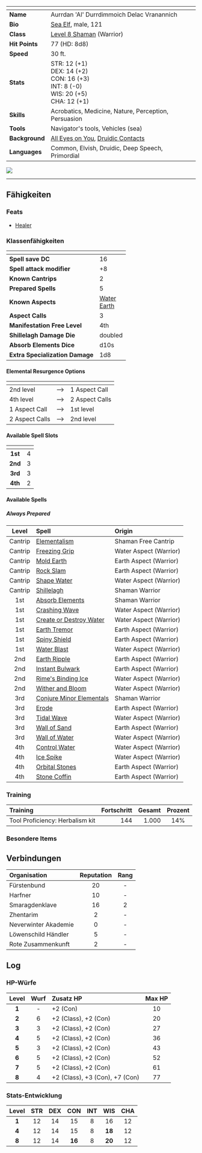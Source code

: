 

| <!-- -->       | <!-- -->                                                                                            |
| :------------- | :-------------------------------------------------------------------------------------------------- |
| **Name**       | Aurrdan 'Al' Durrdimmoich Delac Vranannich                                                          |
| **Bio**        | [Sea Elf](https://lolindhir.github.io/PnP/rules/races/elf), male, 121                                                                     |
| **Class**      | [Level 8 Shaman](https://lolindhir.github.io/PnP/rules/classes/shaman) (Warrior)                                                            |
| **Hit Points** | 77 (HD: 8d8)                                                                                        |
| **Speed**      | 30 ft.                                                                                              |
| **Stats**      | STR: 12 (+1)<br>DEX: 14 (+2)<br>CON: 16 (+3)<br>INT: 8 (-0)<br>WIS: 20 (+5)<br>CHA: 12 (+1)         |
| **Skills**     | Acrobatics, Medicine, Nature, Perception, Persuasion                                                |
| **Tools**      | Navigator's tools, Vehicles (sea)                                                                   |
| **Background** | [All Eyes on You](https://lolindhir.github.io/PnP/rules/creation/character_creation/backgrounds/backgrounds_connections), [Druidic Contacts](https://lolindhir.github.io/PnP/rules/creation/character_creation/backgrounds/backgrounds_connections) |
| **Languages**  | Common, Elvish, Druidic, Deep Speech, Primordial                                                    |

<img src="assets/campaigns/Starter/PCs/Aurrdan.png" class="image">

___


## Fähigkeiten

### Feats
- [Healer](https://lolindhir.github.io/PnP/feats/Healer)

### Klassenfähigkeiten

| <!-- -->                        | <!-- -->                                                                 |
| :------------------------------ | :----------------------------------------------------------------------- |
| **Spell save DC**               | 16                                                                       |
| **Spell attack modifier**       | +8                                                                       |
| **Known Cantrips**              | 2                                                                        |
| **Prepared Spells**             | 5                                                                        |
| **Known Aspects**               | [Water](https://lolindhir.github.io/PnP/rules/classes/shaman/shaman_aspect_calls)<br>[Earth](https://lolindhir.github.io/PnP/rules/classes/shaman/shaman_aspect_calls) |
| **Aspect Calls**                | 3                                                                        |
| **Manifestation Free Level**    | 4th                                                                      |
| **Shillelagh Damage Die**       | doubled                                                                  |
| **Absorb Elements Dice**        | d10s                                                                     |
| **Extra Specialization Damage** | 1d8                                                                      |

#### Elemental Resurgence Options

| <!-- -->       | <!-- --> | <!-- -->       |
| :------------- | :------: | :------------- |
| 2nd level      |   -->    | 1 Aspect Call  |
| 4th level      |   -->    | 2 Aspect Calls |
| 1 Aspect Call  |   -->    | 1st level      |
| 2 Aspect Calls |   -->    | 2nd level      |


#### Available Spell Slots

| <!-- --> | <!-- --> |
| :------: | :------: |
| **1st**  |    4     |
| **2nd**  |    3     |
| **3rd**  |    3     |
| **4th**  |    2     |

#### Available Spells

##### Always Prepared

|  Level  | Spell                               | Origin                 |
| :-----: | :---------------------------------- | :--------------------- |
| Cantrip | [Elementalism](https://lolindhir.github.io/PnP/spells/Elementalism)             | Shaman Free Cantrip    |
| Cantrip | [Freezing Grip](https://lolindhir.github.io/PnP/spells/Freezing%2520Grip)            | Water Aspect (Warrior) |
| Cantrip | [Mold Earth](https://lolindhir.github.io/PnP/spells/Mold%2520Earth)               | Earth Aspect (Warrior) |
| Cantrip | [Rock Slam](https://lolindhir.github.io/PnP/spells/Rock%2520Slam)                | Earth Aspect (Warrior) |
| Cantrip | [Shape Water](https://lolindhir.github.io/PnP/spells/Shape%2520Water)              | Water Aspect (Warrior) |
| Cantrip | [Shillelagh](https://lolindhir.github.io/PnP/spells/Shillelagh)               | Shaman Warrior         |
|   1st   | [Absorb Elements](https://lolindhir.github.io/PnP/spells/Absorb%2520Elements)          | Shaman Warrior         |
|   1st   | [Crashing Wave](https://lolindhir.github.io/PnP/spells/Crashing%2520Wave)            | Water Aspect (Warrior) |
|   1st   | [Create or Destroy Water](https://lolindhir.github.io/PnP/spells/Create%2520or%2520Destroy%2520Water)  | Water Aspect (Warrior) |
|   1st   | [Earth Tremor](https://lolindhir.github.io/PnP/spells/Earth%2520Tremor)             | Earth Aspect (Warrior) |
|   1st   | [Spiny Shield](https://lolindhir.github.io/PnP/spells/Spiny%2520Shield)             | Earth Aspect (Warrior) |
|   1st   | [Water Blast](https://lolindhir.github.io/PnP/spells/Water%2520Blast)              | Water Aspect (Warrior) |
|   2nd   | [Earth Ripple](https://lolindhir.github.io/PnP/spells/Earth%2520Ripple)             | Earth Aspect (Warrior) |
|   2nd   | [Instant Bulwark](https://lolindhir.github.io/PnP/spells/Instant%2520Bulwark)          | Earth Aspect (Warrior) |
|   2nd   | [Rime's Binding Ice](https://lolindhir.github.io/PnP/spells/Rime%27s%2520Binding%2520Ice)       | Water Aspect (Warrior) |
|   2nd   | [Wither and Bloom](https://lolindhir.github.io/PnP/spells/Wither%2520and%2520Bloom)         | Water Aspect (Warrior) |
|   3rd   | [Conjure Minor Elementals](https://lolindhir.github.io/PnP/spells/Conjure%2520Minor%2520Elementals) | Shaman Warrior         |
|   3rd   | [Erode](https://lolindhir.github.io/PnP/spells/Erode)                    | Earth Aspect (Warrior) |
|   3rd   | [Tidal Wave](https://lolindhir.github.io/PnP/spells/Tidal%2520Wave)               | Water Aspect (Warrior) |
|   3rd   | [Wall of Sand](https://lolindhir.github.io/PnP/spells/Wall%2520of%2520Sand)             | Earth Aspect (Warrior) |
|   3rd   | [Wall of Water](https://lolindhir.github.io/PnP/spells/Wall%2520of%2520Water)            | Water Aspect (Warrior) |
|   4th   | [Control Water](https://lolindhir.github.io/PnP/spells/Control%2520Water)            | Water Aspect (Warrior) |
|   4th   | [Ice Spike](https://lolindhir.github.io/PnP/spells/Ice%2520Spike)                | Water Aspect (Warrior) |
|   4th   | [Orbital Stones](https://lolindhir.github.io/PnP/spells/Orbital%2520Stones)           | Earth Aspect (Warrior) |
|   4th   | [Stone Coffin](https://lolindhir.github.io/PnP/spells/Stone%2520Coffin)             | Earth Aspect (Warrior) |



### Training
| Training                        | Fortschritt | Gesamt | Prozent |
| :------------------------------ | ----------: | -----: | :-----: |
| Tool Proficiency: Herbalism kit |         144 |  1.000 |   14%   |

### Besondere Items



## Verbindungen

| Organisation         | Reputation | Rang |
| :------------------- | :--------: | :--: |
| Fürstenbund          |     20     |  -   |
| Harfner              |     10     |  -   |
| Smaragdenklave       |     16     |  2   |
| Zhentarim            |     2      |  -   |
| Neverwinter Akademie |     0      |  -   |
| Löwenschild Händler  |     5      |  -   |
| Rote Zusammenkunft   |     2      |  -   |



## Log

### HP-Würfe
| Level | Wurf | Zusatz HP                      | Max HP |
| :---: | :--: | :----------------------------- | :----: |
| **1** |  -   | +2 (Con)                       |   10   |
| **2** |  6   | +2 (Class), +2 (Con)           |   20   |
| **3** |  3   | +2 (Class), +2 (Con)           |   27   |
| **4** |  5   | +2 (Class), +2 (Con)           |   36   |
| **5** |  3   | +2 (Class), +2 (Con)           |   43   |
| **6** |  5   | +2 (Class), +2 (Con)           |   52   |
| **7** |  5   | +2 (Class), +2 (Con)           |   61   |
| **8** |  4   | +2 (Class), +3 (Con), +7 (Con) |   77   |

### Stats-Entwicklung
| Level | STR | DEX |  CON   | INT |  WIS   | CHA |
| :---: | :-: | :-: | :----: | :-: | :----: | :-: |
| **1** | 12  | 14  |   15   |  8  |   16   | 12  |
| **4** | 12  | 14  |   15   |  8  | **18** | 12  |
| **8** | 12  | 14  | **16** |  8  | **20** | 12  |